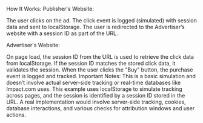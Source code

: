How It Works:
Publisher's Website:

The user clicks on the ad.
The click event is logged (simulated) with session data and sent to localStorage.
The user is redirected to the Advertiser’s website with a session ID as part of the URL.


Advertiser's Website:

On page load, the session ID from the URL is used to retrieve the click data from localStorage.
If the session ID matches the stored click data, it validates the session.
When the user clicks the "Buy" button, the purchase event is logged and tracked.
Important Notes:
This is a basic simulation and doesn’t involve actual server-side tracking or real-time databases like Impact.com uses.
This example uses localStorage to simulate tracking across pages, and the session is identified by a session ID stored in the URL.
A real implementation would involve server-side tracking, cookies, database interactions, and various checks for attribution windows and user actions.